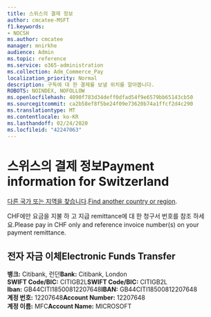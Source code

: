 ```yaml
---
title: 스위스의 결제 정보
author: cmcatee-MSFT
f1.keywords:
- NOCSH
ms.author: cmcatee
manager: mnirkhe
audience: Admin
ms.topic: reference
ms.service: o365-administration
ms.collection: Adm_Commerce_Pay
localization_priority: Normal
description: 구독에 대 한 결제를 보낼 위치를 알아봅니다.
ROBOTS: NOINDEX, NOFOLLOW
ms.openlocfilehash: 4090f783d34deff0dfad54f9e6579bb65143cb50
ms.sourcegitcommit: ca2b58ef8f5be24f09e73620b74a1ffcf2d4c290
ms.translationtype: MT
ms.contentlocale: ko-KR
ms.lasthandoff: 02/24/2020
ms.locfileid: "42247063"
---
```

# <a name="payment-information-for-switzerland"></a><span data-ttu-id="0a608-103">스위스의 결제 정보</span><span class="sxs-lookup"><span data-stu-id="0a608-103">Payment information for Switzerland</span></span>

<span data-ttu-id="0a608-104">[다른 국가 또는 지역을 찾습니다](../billing-and-payments/pay-for-your-subscription.md).</span><span class="sxs-lookup"><span data-stu-id="0a608-104">[Find another country or region](../billing-and-payments/pay-for-your-subscription.md).</span></span>

<span data-ttu-id="0a608-105">CHF에만 요금을 지불 하 고 지급 remittance에 대 한 청구서 번호를 참조 하세요.</span><span class="sxs-lookup"><span data-stu-id="0a608-105">Please pay in CHF only and reference invoice number(s) on your payment remittance.</span></span>

## <a name="electronic-funds-transfer"></a><span data-ttu-id="0a608-106">전자 자금 이체</span><span class="sxs-lookup"><span data-stu-id="0a608-106">Electronic Funds Transfer</span></span>

<span data-ttu-id="0a608-107">**뱅크:** Citibank, 런던</span><span class="sxs-lookup"><span data-stu-id="0a608-107">**Bank:** Citibank, London</span></span>  
<span data-ttu-id="0a608-108">**SWIFT Code/BIC:** CITIGB2L</span><span class="sxs-lookup"><span data-stu-id="0a608-108">**SWIFT Code/BIC:** CITIGB2L</span></span>  
<span data-ttu-id="0a608-109">**Iban:** GB44CITI18500812207648</span><span class="sxs-lookup"><span data-stu-id="0a608-109">**IBAN:** GB44CITI18500812207648</span></span>  
<span data-ttu-id="0a608-110">**계정 번호:** 12207648</span><span class="sxs-lookup"><span data-stu-id="0a608-110">**Account Number:** 12207648</span></span>  
<span data-ttu-id="0a608-111">**계정 이름:** MFC</span><span class="sxs-lookup"><span data-stu-id="0a608-111">**Account Name:** MICROSOFT</span></span>  